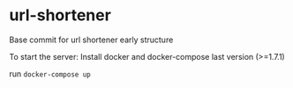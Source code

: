 # url-shortener

Base commit for url shortener early structure

To start the server:
Install docker and docker-compose last version (>=1.7.1)

run `docker-compose up`
